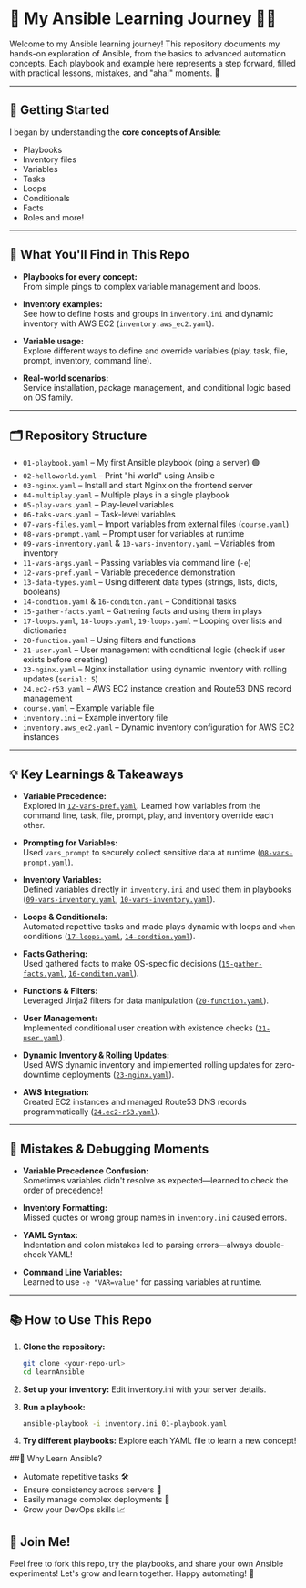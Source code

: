 # 🚀 My Ansible Learning Journey 📘✨

Welcome to my Ansible learning journey! This repository documents my hands-on exploration of Ansible, from the basics to advanced automation concepts. Each playbook and example here represents a step forward, filled with practical lessons, mistakes, and "aha!" moments. 🌱

---

## 🏁 Getting Started

I began by understanding the **core concepts of Ansible**:  
- Playbooks  
- Inventory files  
- Variables  
- Tasks  
- Loops  
- Conditionals  
- Facts  
- Roles and more!

---

## 📝 What You'll Find in This Repo

- **Playbooks for every concept:**  
  From simple pings to complex variable management and loops.

- **Inventory examples:**  
  See how to define hosts and groups in `inventory.ini` and dynamic inventory with AWS EC2 (`inventory.aws_ec2.yaml`).

- **Variable usage:**  
  Explore different ways to define and override variables (play, task, file, prompt, inventory, command line).

- **Real-world scenarios:**  
  Service installation, package management, and conditional logic based on OS family.

---

## 🗂️ Repository Structure

- `01-playbook.yaml` – My first Ansible playbook (ping a server) 🟢
- `02-helloworld.yaml` – Print "hi world" using Ansible
- `03-nginx.yaml` – Install and start Nginx on the frontend server
- `04-multiplay.yaml` – Multiple plays in a single playbook
- `05-play-vars.yaml` – Play-level variables
- `06-taks-vars.yaml` – Task-level variables
- `07-vars-files.yaml` – Import variables from external files (`course.yaml`)
- `08-vars-prompt.yaml` – Prompt user for variables at runtime
- `09-vars-inventory.yaml` & `10-vars-inventory.yaml` – Variables from inventory
- `11-vars-args.yaml` – Passing variables via command line (`-e`)
- `12-vars-pref.yaml` – Variable precedence demonstration
- `13-data-types.yaml` – Using different data types (strings, lists, dicts, booleans)
- `14-condtion.yaml` & `16-conditon.yaml` – Conditional tasks
- `15-gather-facts.yaml` – Gathering facts and using them in plays
- `17-loops.yaml`, `18-loops.yaml`, `19-loops.yaml` – Looping over lists and dictionaries
- `20-function.yaml` – Using filters and functions
- `21-user.yaml` – User management with conditional logic (check if user exists before creating)
- `23-nginx.yaml` – Nginx installation using dynamic inventory with rolling updates (`serial: 5`)
- `24.ec2-r53.yaml` – AWS EC2 instance creation and Route53 DNS record management
- `course.yaml` – Example variable file
- `inventory.ini` – Example inventory file
- `inventory.aws_ec2.yaml` – Dynamic inventory configuration for AWS EC2 instances

---

## 💡 Key Learnings & Takeaways

- **Variable Precedence:**  
  Explored in [`12-vars-pref.yaml`](12-vars-pref.yaml). Learned how variables from the command line, task, file, prompt, play, and inventory override each other.

- **Prompting for Variables:**  
  Used `vars_prompt` to securely collect sensitive data at runtime ([`08-vars-prompt.yaml`](08-vars-prompt.yaml)).

- **Inventory Variables:**  
  Defined variables directly in `inventory.ini` and used them in playbooks ([`09-vars-inventory.yaml`](09-vars-inventory.yaml), [`10-vars-inventory.yaml`](10-vars-inventory.yaml)).

- **Loops & Conditionals:**  
  Automated repetitive tasks and made plays dynamic with loops and `when` conditions ([`17-loops.yaml`](17-loops.yaml), [`14-condtion.yaml`](14-condtion.yaml)).

- **Facts Gathering:**  
  Used gathered facts to make OS-specific decisions ([`15-gather-facts.yaml`](15-gather-facts.yaml), [`16-conditon.yaml`](16-conditon.yaml)).

- **Functions & Filters:**  
  Leveraged Jinja2 filters for data manipulation ([`20-function.yaml`](20-function.yaml)).

- **User Management:**  
  Implemented conditional user creation with existence checks ([`21-user.yaml`](21-user.yaml)).

- **Dynamic Inventory & Rolling Updates:**  
  Used AWS dynamic inventory and implemented rolling updates for zero-downtime deployments ([`23-nginx.yaml`](23-nginx.yaml)).

- **AWS Integration:**  
  Created EC2 instances and managed Route53 DNS records programmatically ([`24.ec2-r53.yaml`](24.ec2-r53.yaml)).

---

## 🐞 Mistakes & Debugging Moments

- **Variable Precedence Confusion:**  
  Sometimes variables didn't resolve as expected—learned to check the order of precedence!

- **Inventory Formatting:**  
  Missed quotes or wrong group names in `inventory.ini` caused errors.

- **YAML Syntax:**  
  Indentation and colon mistakes led to parsing errors—always double-check YAML!

- **Command Line Variables:**  
  Learned to use `-e "VAR=value"` for passing variables at runtime.

---

## 📚 How to Use This Repo

1. **Clone the repository:**
   ```bash
   git clone <your-repo-url>
   cd learnAnsible
   ```

2. **Set up your inventory:**
Edit inventory.ini with your server details.

3. **Run a playbook:**
   ```bash
   ansible-playbook -i inventory.ini 01-playbook.yaml
   ```
4. **Try different playbooks:**
Explore each YAML file to learn a new concept!

##🌟 Why Learn Ansible?
- Automate repetitive tasks 🛠️
- Ensure consistency across servers 🔄
- Easily manage complex deployments 🚀
- Grow your DevOps skills 📈

## 🤝 Join Me!
Feel free to fork this repo, try the playbooks, and share your own Ansible experiments!
Let's grow and learn together. Happy automating! 🎉

